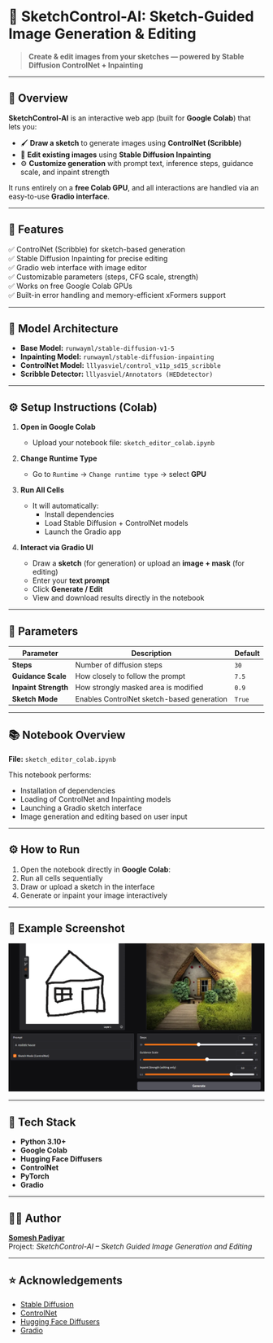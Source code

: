 # 🎨 SketchControl-AI: Sketch-Guided Image Generation & Editing

> **Create & edit images from your sketches — powered by Stable Diffusion ControlNet + Inpainting**

---

## 🧠 Overview

**SketchControl-AI** is an interactive web app (built for **Google Colab**) that lets you:
- 🖌️ **Draw a sketch** to generate images using **ControlNet (Scribble)**  
- 🧽 **Edit existing images** using **Stable Diffusion Inpainting**  
- ⚙️ **Customize generation** with prompt text, inference steps, guidance scale, and inpaint strength  

It runs entirely on a **free Colab GPU**, and all interactions are handled via an easy-to-use **Gradio interface**.

---

## 🚀 Features

✅ ControlNet (Scribble) for sketch-based generation  
✅ Stable Diffusion Inpainting for precise editing  
✅ Gradio web interface with image editor  
✅ Customizable parameters (steps, CFG scale, strength)  
✅ Works on free Google Colab GPUs  
✅ Built-in error handling and memory-efficient xFormers support  

---

## 🧩 Model Architecture

- **Base Model:** `runwayml/stable-diffusion-v1-5`  
- **Inpainting Model:** `runwayml/stable-diffusion-inpainting`  
- **ControlNet Model:** `lllyasviel/control_v11p_sd15_scribble`  
- **Scribble Detector:** `lllyasviel/Annotators (HEDdetector)`  

---

## ⚙️ Setup Instructions (Colab)

1. **Open in Google Colab**  
   - Upload your notebook file: `sketch_editor_colab.ipynb`

2. **Change Runtime Type**  
   - Go to `Runtime` → `Change runtime type` → select **GPU**

3. **Run All Cells**  
   - It will automatically:
     - Install dependencies  
     - Load Stable Diffusion + ControlNet models  
     - Launch the Gradio app

4. **Interact via Gradio UI**  
   - Draw a **sketch** (for generation) or upload an **image + mask** (for editing)
   - Enter your **text prompt**
   - Click **Generate / Edit**
   - View and download results directly in the notebook

---

## 🧮 Parameters

| Parameter | Description | Default |
|------------|--------------|----------|
| **Steps** | Number of diffusion steps | `30` |
| **Guidance Scale** | How closely to follow the prompt | `7.5` |
| **Inpaint Strength** | How strongly masked area is modified | `0.9` |
| **Sketch Mode** | Enables ControlNet sketch-based generation | `True` |

---

## 📚 Notebook Overview

**File:** `sketch_editor_colab.ipynb`

This notebook performs:
- Installation of dependencies  
- Loading of ControlNet and Inpainting models  
- Launching a Gradio sketch interface  
- Image generation and editing based on user input  

---

## ⚙️ How to Run

1. Open the notebook directly in **Google Colab**:  
2. Run all cells sequentially  
3. Draw or upload a sketch in the interface  
4. Generate or inpaint your image interactively  

---

## 📸 Example Screenshot

<p align="center">
<img src="assets/demo.png" alt="SketchControl-AI Interface" width="600">
</p>

---

## 🧠 Tech Stack

- **Python 3.10+**  
- **Google Colab**  
- **Hugging Face Diffusers**  
- **ControlNet**  
- **PyTorch**  
- **Gradio**

---

## 👨‍💻 Author

**[Somesh Padiyar](https://github.com/SomeshPadiyar)**  
Project: *SketchControl-AI – Sketch Guided Image Generation and Editing*

---

## ⭐ Acknowledgements

- [Stable Diffusion](https://huggingface.co/CompVis/stable-diffusion-v1-4)  
- [ControlNet](https://github.com/lllyasviel/ControlNet)  
- [Hugging Face Diffusers](https://github.com/huggingface/diffusers)  
- [Gradio](https://github.com/gradio-app/gradio)


